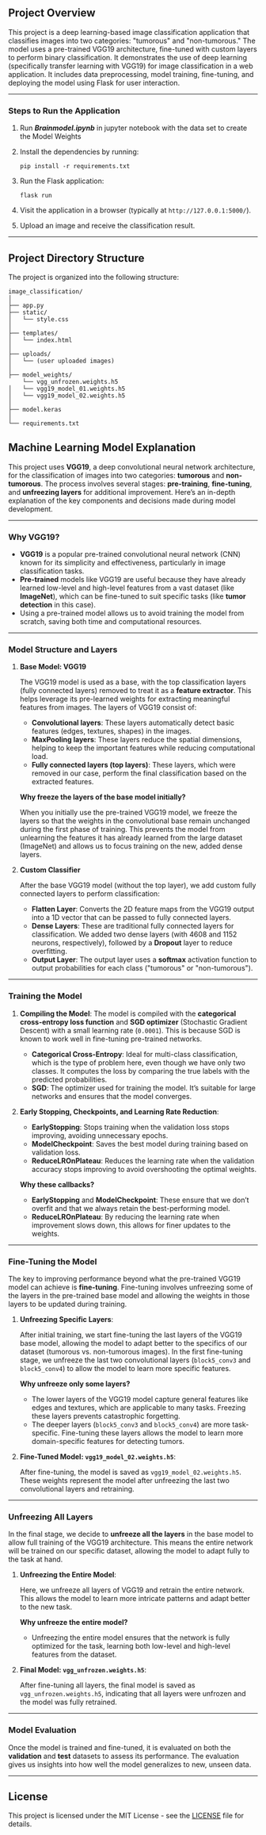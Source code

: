 
## **Project Overview**

This project is a deep learning-based image classification application that classifies images into two categories: "tumorous" and "non-tumorous." The model uses a pre-trained VGG19 architecture, fine-tuned with custom layers to perform binary classification. It demonstrates the use of deep learning (specifically transfer learning with VGG19) for image classification in a web application. It includes data preprocessing, model training, fine-tuning, and deploying the model using Flask for user interaction.


---
### **Steps to Run the Application**

1. Run ***Brainmodel.ipynb*** in jupyter notebook with the data set to create the Model Weights

2. Install the dependencies by running:
   ```
   pip install -r requirements.txt
   ```

3. Run the Flask application:
   ```
   flask run
   ```

4. Visit the application in a browser (typically at `http://127.0.0.1:5000/`).
5. Upload an image and receive the classification result.

---

## **Project Directory Structure**

The project is organized into the following structure:

```
image_classification/
│
├── app.py                    
├── static/                   
│   └── style.css             
│
├── templates/                
│   └── index.html            
│
├── uploads/                  
│   └── (user uploaded images) 
│
├── model_weights/            
    └── vgg_unfrozen.weights.h5 
│   └── vgg19_model_01.weights.h5  
│   └── vgg19_model_02.weights.h5 
│
├── model.keras               
│
└── requirements.txt         
```

## **Machine Learning Model Explanation**

This project uses **VGG19**, a deep convolutional neural network architecture, for the classification of images into two categories: **tumorous** and **non-tumorous**. The process involves several stages: **pre-training**, **fine-tuning**, and **unfreezing layers** for additional improvement. Here’s an in-depth explanation of the key components and decisions made during model development.

---

### **Why VGG19?**
- **VGG19** is a popular pre-trained convolutional neural network (CNN) known for its simplicity and effectiveness, particularly in image classification tasks.
- **Pre-trained** models like VGG19 are useful because they have already learned low-level and high-level features from a vast dataset (like **ImageNet**), which can be fine-tuned to suit specific tasks (like **tumor detection** in this case). 
- Using a pre-trained model allows us to avoid training the model from scratch, saving both time and computational resources.

---

### **Model Structure and Layers**

1. **Base Model: VGG19**

   The VGG19 model is used as a base, with the top classification layers (fully connected layers) removed to treat it as a **feature extractor**. This helps leverage its pre-learned weights for extracting meaningful features from images. The layers of VGG19 consist of:
   - **Convolutional layers**: These layers automatically detect basic features (edges, textures, shapes) in the images.
   - **MaxPooling layers**: These layers reduce the spatial dimensions, helping to keep the important features while reducing computational load.
   - **Fully connected layers (top layers)**: These layers, which were removed in our case, perform the final classification based on the extracted features.

   **Why freeze the layers of the base model initially?**

   When you initially use the pre-trained VGG19 model, we freeze the layers so that the weights in the convolutional base remain unchanged during the first phase of training. This prevents the model from unlearning the features it has already learned from the large dataset (ImageNet) and allows us to focus training on the new, added dense layers.

2. **Custom Classifier**

   After the base VGG19 model (without the top layer), we add custom fully connected layers to perform classification:
   - **Flatten Layer**: Converts the 2D feature maps from the VGG19 output into a 1D vector that can be passed to fully connected layers.
   - **Dense Layers**: These are traditional fully connected layers for classification. We added two dense layers (with 4608 and 1152 neurons, respectively), followed by a **Dropout** layer to reduce overfitting.
   - **Output Layer**: The output layer uses a **softmax** activation function to output probabilities for each class ("tumorous" or "non-tumorous").
---

### **Training the Model**

1. **Compiling the Model**:
   The model is compiled with the **categorical cross-entropy loss function** and **SGD optimizer** (Stochastic Gradient Descent) with a small learning rate (`0.0001`). This is because SGD is known to work well in fine-tuning pre-trained networks.

   - **Categorical Cross-Entropy**: Ideal for multi-class classification, which is the type of problem here, even though we have only two classes. It computes the loss by comparing the true labels with the predicted probabilities.
   - **SGD**: The optimizer used for training the model. It’s suitable for large networks and ensures that the model converges.

2. **Early Stopping, Checkpoints, and Learning Rate Reduction**:
   - **EarlyStopping**: Stops training when the validation loss stops improving, avoiding unnecessary epochs.
   - **ModelCheckpoint**: Saves the best model during training based on validation loss.
   - **ReduceLROnPlateau**: Reduces the learning rate when the validation accuracy stops improving to avoid overshooting the optimal weights.

   **Why these callbacks?**
   - **EarlyStopping** and **ModelCheckpoint**: These ensure that we don’t overfit and that we always retain the best-performing model.
   - **ReduceLROnPlateau**: By reducing the learning rate when improvement slows down, this allows for finer updates to the weights.

---

### **Fine-Tuning the Model**

The key to improving performance beyond what the pre-trained VGG19 model can achieve is **fine-tuning**. Fine-tuning involves unfreezing some of the layers in the pre-trained base model and allowing the weights in those layers to be updated during training. 

1. **Unfreezing Specific Layers**: 
   
   After initial training, we start fine-tuning the last layers of the VGG19 base model, allowing the model to adapt better to the specifics of our dataset (tumorous vs. non-tumorous images). In the first fine-tuning stage, we unfreeze the last two convolutional layers (`block5_conv3` and `block5_conv4`) to allow the model to learn more specific features.

   **Why unfreeze only some layers?**
   - The lower layers of the VGG19 model capture general features like edges and textures, which are applicable to many tasks. Freezing these layers prevents catastrophic forgetting.
   - The deeper layers (`block5_conv3` and `block5_conv4`) are more task-specific. Fine-tuning these layers allows the model to learn more domain-specific features for detecting tumors.

2. **Fine-Tuned Model: `vgg19_model_02.weights.h5`**:
   
   After fine-tuning, the model is saved as `vgg19_model_02.weights.h5`. These weights represent the model after unfreezing the last two convolutional layers and retraining.

---

### **Unfreezing All Layers**

In the final stage, we decide to **unfreeze all the layers** in the base model to allow full training of the VGG19 architecture. This means the entire network will be trained on our specific dataset, allowing the model to adapt fully to the task at hand.

1. **Unfreezing the Entire Model**:
   
   Here, we unfreeze all layers of VGG19 and retrain the entire network. This allows the model to learn more intricate patterns and adapt better to the new task.

   **Why unfreeze the entire model?**
   - Unfreezing the entire model ensures that the network is fully optimized for the task, learning both low-level and high-level features from the dataset.

2. **Final Model: `vgg_unfrozen.weights.h5`**:
   
   After fine-tuning all layers, the final model is saved as `vgg_unfrozen.weights.h5`, indicating that all layers were unfrozen and the model was fully retrained.

---

### **Model Evaluation**

Once the model is trained and fine-tuned, it is evaluated on both the **validation** and **test** datasets to assess its performance.
The evaluation gives us insights into how well the model generalizes to new, unseen data.

---

## License

This project is licensed under the MIT License - see the [LICENSE](LICENSE) file for details.

